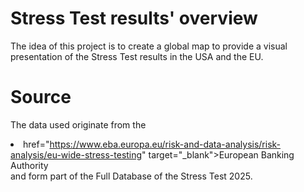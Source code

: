 # Stress Test results' overview
The idea of this project is to create a global map to provide a visual presentation of the Stress Test results in the USA and the EU.

# Source
The data used originate from the<li><a>href="https://www.eba.europa.eu/risk-and-data-analysis/risk-analysis/eu-wide-stress-testing" target="_blank">European Banking Authority</a></li>and form part of the Full Database of the Stress Test 2025.
